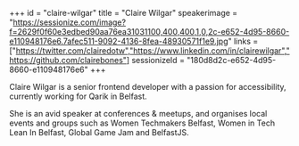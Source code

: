 +++
id = "claire-wilgar"
title = "Claire Wilgar"
speakerimage = "https://sessionize.com/image?f=2629f0f60e3edbed90aa76ea31031100,400,400,1,0,2c-e652-4d95-8660-e110948176e6.7afec511-9092-4136-8fea-48930571f1e9.jpg"
links = ["https://twitter.com/clairedotw","https://www.linkedin.com/in/clairewilgar","https://github.com/clairebones"]
sessionizeId = "180d8d2c-e652-4d95-8660-e110948176e6"
+++

Claire Wilgar is a senior frontend developer with a passion for accessibility, currently working for Qarik in Belfast.

She is an avid speaker at conferences & meetups, and organises local events and groups such as Women Techmakers Belfast, Women in Tech Lean In Belfast, Global Game Jam and BelfastJS.